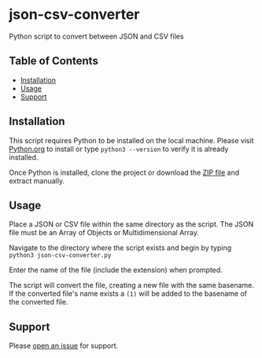 # json-csv-converter
Python script to convert between JSON and CSV files

## Table of Contents

- [Installation](#installation)
- [Usage](#usage)
- [Support](#support)

## Installation
This script requires Python to be installed on the local machine. Please visit [Python.org](https://www.python.org/) to install or type `python3 --version` to verify it is already installed.

Once Python is installed, clone the project or download the [ZIP file](https://github.com/jhsu98/json-csv-converter/archive/master.zip) and extract manually.

## Usage
Place a JSON or CSV file within the same directory as the script. The JSON file must be an Array of Objects or Multidimensional Array.

Navigate to the directory where the script exists and begin by typing `python3 json-csv-converter.py`

Enter the name of the file (include the extension) when prompted.

The script will convert the file, creating a new file with the same basename. If the converted file's name exists a `(1)` will be added to the basename of the converted file.

## Support
Please [open an issue](https://github.com/jhsu98/json-csv-converter/issues/new) for support.